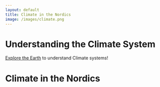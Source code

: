 ```yaml
---
layout: default
title: Climate in the Nordics
image: /images/climate.png
---
```



# Understanding the Climate System

[Explore the Earth](https://expearth.uib.no/) to understand Climate systems!

# Climate in the Nordics


